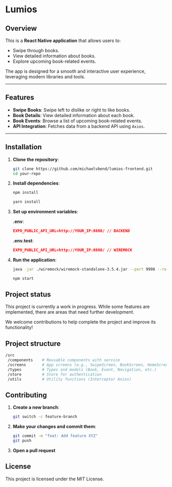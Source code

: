 # Lumios

## Overview

This is a **React Native application** that allows users to:

- Swipe through books.
- View detailed information about books.
- Explore upcoming book-related events.

The app is designed for a smooth and interactive user experience, leveraging modern libraries and tools.

---

## Features

- **Swipe Books**: Swipe left to dislike or right to like books.
- **Book Details**: View detailed information about each book.
- **Book Events**: Browse a list of upcoming book-related events.
- **API Integration**: Fetches data from a backend API using `Axios`.

---

## Installation

1. **Clone the repository**:
   ```bash
   git clone https://github.com/michaelvbend/lumios-frontend.git
   cd your-repo
   ```
2. **Install dependencies**:

   ```bash
   npm install
   ```

   ```bash
   yarn install
   ```

3. **Set up environment variables**:

   **.env**:

   ```json
   EXPO_PUBLIC_API_URL=http://YOUR_IP:8080/ // BACKEND
   ```

   **.env.test**:

   ```json
   EXPO_PUBLIC_API_URL=http://YOUR_IP:8080/ // WIREMOCK
   ```

4. **Run the application**:

   ```bash
   java -jar ./wiremock/wiremock-standalone-3.5.4.jar --port 9998 --root-dir ./wiremock
   ```

   ```bash
   npm start
   ```

## Project status

This project is currently a work in progress. While some features are implemented, there are areas that need further development.

We welcome contributions to help complete the project and improve its functionality!

## Project structure

```bash
/src
 /components    # Reusable components with service
 /screens       # App screens (e.g., SwipeScreen, BookScreen, HomeScreen)
 /types         # Types and models (Book, Event, Navigation, etc.)
 /store         # Store for authentication
 /utils         # Utility functions (Interceptor Axios)
```

## Contributing

1. **Create a new branch**:
   ```bash
   git switch -c feature-branch
   ```
2. **Make your changes and commit them**:

   ```bash
   git commit -m "feat: Add feature XYZ"
   git push
   ```

3. **Open a pull request**

## License

This project is licensed under the MIT License.
